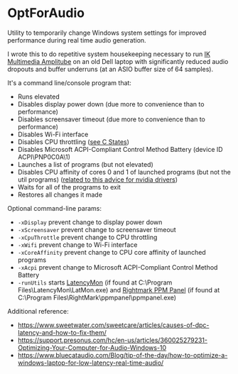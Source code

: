 # OptForAudio
Utility to temporarily change Windows system settings for improved performance during real time audio generation.

I wrote this to do repetitive system housekeeping necessary to run [IK Multimedia Amplitube](https://www.ikmultimedia.com/products/amplitube5/) on an old Dell laptop with significantly reduced audio dropouts and buffer underruns (at an ASIO buffer size of 64 samples).

It's a command line/console program that:
- Runs elevated
- Disables display power down (due more to convenience than to performance)
- Disables screensaver timeout (due more to convenience than to performance)
- Disables Wi-Fi interface
- Disables CPU throttling ([see C States](https://support.presonus.com/hc/en-us/articles/360028620552-Quantum-Disabling-C-States-on-a-Windows-10-computer))
- Disables Microsoft ACPI-Compliant Control Method Battery (device ID ACPI\PNP0C0A\1)
- Launches a list of programs (but not elevated)
- Disables CPU affinity of cores 0 and 1 of launched programs (but not the util programs) ([related to this advice for nvidia drivers](https://www.bluecataudio.com/Blog/tip-of-the-day/solving-audio-dropouts-dpc-latency-issues-with-nvidia-drivers-on-windows/))
- Waits for all of the programs to exit
- Restores all changes it made


Optional command-line params:
- `-xDisplay`		prevent change to display power down
- `-xScreensaver`	prevent change to screensaver timeout
- `-xCpuThrottle`	prevent change to CPU throttling
- `-xWifi`			prevent change to Wi-Fi interface
- `-xCoreAffinity`	prevent change to CPU core affinity of launched programs
- `-xAcpi` 			prevent change to Microsoft ACPI-Compliant Control Method Battery
- `-runUtils`		starts [LatencyMon](https://www.resplendence.com/latencymon) (if found at C:\Program Files\LatencyMon\LatMon.exe) and [Rightmark PPM Panel](https://sourceforge.net/projects/rightmark/) (if found at C:\Program Files\RightMark\ppmpanel\ppmpanel.exe)

Additional reference:
- https://www.sweetwater.com/sweetcare/articles/causes-of-dpc-latency-and-how-to-fix-them/
- https://support.presonus.com/hc/en-us/articles/360025279231-Optimizing-Your-Computer-for-Audio-Windows-10
- https://www.bluecataudio.com/Blog/tip-of-the-day/how-to-optimize-a-windows-laptop-for-low-latency-real-time-audio/
